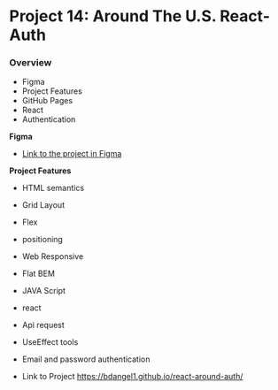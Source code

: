 # Project 14: Around The U.S. React- Auth

### Overview

- Figma
- Project Features
- GitHub Pages
- React
- Authentication

**Figma**

- [Link to the project in Figma](https://www.figma.com/file/yXGGl4EnWYEPzGJU2dSJ1L/Sprint-14%3A-Registration-and-Authorization?type=design&node-id=1-493&mode=design&t=bJ3UcV6vWQJ4AUms-0)

**Project Features**

- HTML semantics
- Grid Layout
- Flex
- positioning
- Web Responsive
- Flat BEM
- JAVA Script
- react
- Api request
- UseEffect tools
- Email and password authentication

- Link to Project https://bdangel1.github.io/react-around-auth/
